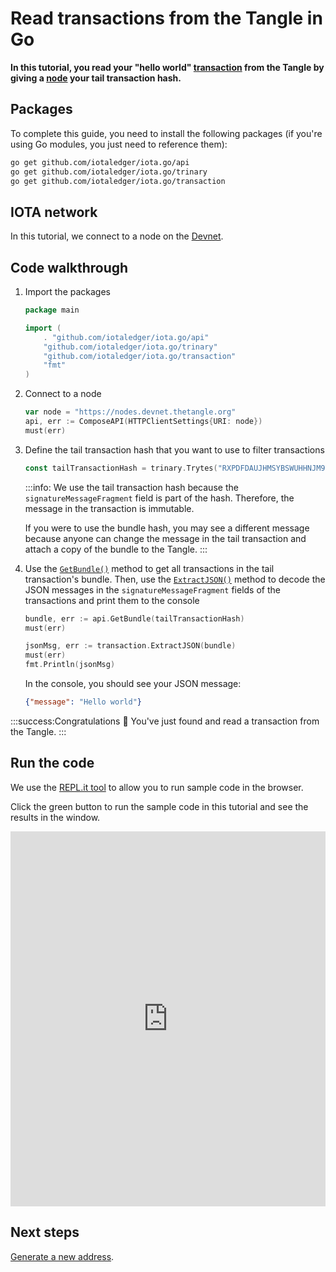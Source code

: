 # Read transactions from the Tangle in Go

**In this tutorial, you read your "hello world" [transaction](root://getting-started/0.1/transactions/transactions.md) from the Tangle by giving a [node](root://getting-started/0.1/network/nodes.md) your tail transaction hash.**

## Packages

To complete this guide, you need to install the following packages (if you're using Go modules, you just need to reference them):

```bash
go get github.com/iotaledger/iota.go/api
go get github.com/iotaledger/iota.go/trinary
go get github.com/iotaledger/iota.go/transaction
```

## IOTA network

In this tutorial, we connect to a node on the [Devnet](root://getting-started/0.1/network/iota-networks.md#devnet).

## Code walkthrough

1. Import the packages

    ```go
    package main

    import (
        . "github.com/iotaledger/iota.go/api"
        "github.com/iotaledger/iota.go/trinary"
        "github.com/iotaledger/iota.go/transaction"
        "fmt"
    )
    ```

2. Connect to a node

    ```go
    var node = "https://nodes.devnet.thetangle.org"
    api, err := ComposeAPI(HTTPClientSettings{URI: node})
    must(err)
    ```

3. Define the tail transaction hash that you want to use to filter transactions 

    ```go
    const tailTransactionHash = trinary.Trytes("RXPDFDAUJHMSYBSWUHHNJM9YTOACXYYIRSIEIVUOGQIRUUAHQFNXQBURQJHLXWYLZLWNRMVIABKC9C999")
    ```

    :::info:
    We use the tail transaction hash because the `signatureMessageFragment` field is part of the hash. Therefore, the message in the transaction is immutable.

    If you were to use the bundle hash, you may see a different message because anyone can change the message in the tail transaction and attach a copy of the bundle to the Tangle.
    :::

4. Use the [`GetBundle()`](https://github.com/iotaledger/iota.go/blob/master/.docs/iota.go/reference/api_get_bundle.md) method to get all transactions in the tail transaction's bundle. Then, use the [`ExtractJSON()`](https://github.com/iotaledger/iota.go/blob/master/.docs/iota.go/reference/transaction_extract_j_s_o_n.md) method to decode the JSON messages in the `signatureMessageFragment` fields of the transactions and print them to the console

    ```go
    bundle, err := api.GetBundle(tailTransactionHash)
    must(err)

    jsonMsg, err := transaction.ExtractJSON(bundle)
    must(err)
    fmt.Println(jsonMsg)
    ```

    In the console, you should see your JSON message:

    ```json
    {"message": "Hello world"}
    ```

:::success:Congratulations :tada:
You've just found and read a transaction from the Tangle.
:::

## Run the code

We use the [REPL.it tool](https://repl.it) to allow you to run sample code in the browser.

Click the green button to run the sample code in this tutorial and see the results in the window.

<iframe height="600px" width="100%" src="https://repl.it/@jake91/Read-a-transaction-from-the-Tangle-Go?lite=true" scrolling="no" frameborder="no" allowtransparency="true" allowfullscreen="true" sandbox="allow-forms allow-pointer-lock allow-popups allow-same-origin allow-scripts allow-modals"></iframe>

## Next steps

[Generate a new address](../go/generate-an-address.md).

